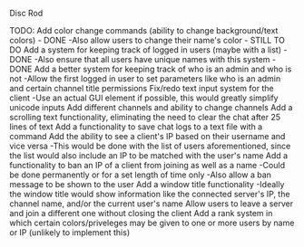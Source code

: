 Disc Rod

TODO:
Add color change commands (ability to change background/text colors) - DONE
    -Also allow users to change their name's color - STILL TO DO
Add a system for keeping track of logged in users (maybe with a list) - DONE
    -Also ensure that all users have unique names with this system - DONE
Add a better system for keeping track of who is an admin and who is not
    -Allow the first logged in user to set parameters like who is an admin and
    certain channel title permissions
Fix/redo text input system for the client
    -Use an actual GUI element if possible, this would greatly simplify
    unicode inputs
Add different channels and ability to change channels
Add a scrolling text functionality, eliminating the need to clear the chat
    after 25 lines of text
Add a functionality to save chat logs to a text file with a command
Add the ability to see a client's IP based on their username and vice versa
    -This would be done with the list of users aforementioned, since the list
    would also include an IP to be matched with the user's name
Add a functionality to ban an IP of a client from joining as well as a
    name
    -Could be done permanently or for a set length of time only
    -Also allow a ban message to be shown to the user
Add a window title functionality
    -Ideally the window title would show information like the connected server's
    IP, the channel name, and/or the current user's name
Allow users to leave a server and join a different one without closing the
    client
Add a rank system in which certain colors/priveleges may be given to one or more
    users by name or IP (unlikely to implement this)